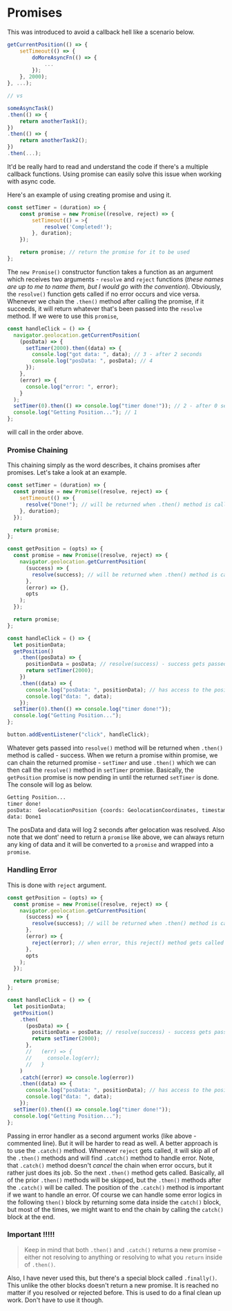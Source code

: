 # Promises

This was introduced to avoid a callback hell like a scenario below.

```javascript
getCurrentPosition(() => {
    setTimeout(() => {
        doMoreAsyncFn(() => {
            ...
        });
    }, 2000);
}, ...);

// vs

someAsyncTask()
.then(() => {
    return anotherTask1();
})
.then(() => {
    return anotherTask2();
})
.then(...);
```

It'd be really hard to read and understand the code if there's a multiple callback functions. Using promise can easily solve this issue when working with async code.

Here's an example of using creating promise and using it.

```javascript
const setTimer = (duration) => {
    const promise = new Promise((resolve, reject) => {    
        setTimeout(() = >{
            resolve('Completed!');
        }, duration);
    });

    return promise; // return the promise for it to be used
};
```

The `new Promise()` constructor function takes a function as an argument which receives two arguments - `resolve` and `reject` functions (*these names are up to me to name them, but I would go with the convention*). Obviously, the `resolve()` function gets called if no error occurs and vice versa. Whenever we chain the `.then()` method after calling the promise, if it succeeds, it will return whatever that's been passed into the `resolve` method.
If we were to use this `promise`,

```javascript
const handleClick = () => {
  navigator.geolocation.getCurrentPosition(
    (posData) => {
      setTimer(2000).then((data) => {
        console.log("got data: ", data); // 3 - after 2 seconds
        console.log("posData: ", posData); // 4
      });
    },
    (error) => {
      console.log("error: ", error);
    }
  );
  setTimer(0).then(() => console.log("timer done!")); // 2 - after 0 seconds
  console.log("Getting Position..."); // 1
};
```
will call in the order above.

### Promise Chaining

This chaining simply as the word describes, it chains promises after promises.
Let's take a look at an example.

```javascript
const setTimer = (duration) => {
  const promise = new Promise((resolve, reject) => {
    setTimeout(() => {
      resolve("Done!"); // will be returned when .then() method is called on this promise (data)
    }, duration);
  });

  return promise;
};

const getPosition = (opts) => {
  const promise = new Promise((resolve, reject) => {
    navigator.geolocation.getCurrentPosition(
      (success) => {
        resolve(success); // will be returned when .then() method is called on this promise (posData)
      },
      (error) => {},
      opts
    );
  });

  return promise;
};

const handleClick = () => {
  let positionData;
  getPosition()
    .then((posData) => {
      positionData = posData; // resolve(success) - success gets passed into the variable
      return setTimer(2000);
    })
    .then((data) => {
      console.log("posData: ", positionData); // has access to the positionData variable since it was declared outside of the scope
      console.log("data: ", data);
    });
  setTimer(0).then(() => console.log("timer done!"));
  console.log("Getting Position...");
};

button.addEventListener("click", handleClick);
```

Whatever gets passed into `resolve()` method will be returned when `.then()` method is called - success.
When we return a promise within promise, we can chain the returned promise - `setTimer` and use `.then()` which we can then call the `resolve()` method in `setTimer` promise. Basically, the `getPosition` promise is now pending in until the returned `setTimer` is done. The console will log as below.

```html
Getting Position...
timer done!
posData:  GeolocationPosition {coords: GeolocationCoordinates, timestamp: 1613296637689}
data: Done1
```

The posData and data will log 2 seconds after gelocation was resolved.
Also note that we dont' need to return a `promise` like above, we can always return any king of data and it will be converted to a `promise` and wrapped into a `promise`.

### Handling Error

This is done with `reject` argument.

```javascript
const getPosition = (opts) => {
  const promise = new Promise((resolve, reject) => {
    navigator.geolocation.getCurrentPosition(
      (success) => {
        resolve(success); // will be returned when .then() method is called on this promise (posData)
      },
      (error) => {
        reject(error); // when error, this reject() method gets called and has access to the error
      },
      opts
    );
  });

  return promise;
};

const handleClick = () => {
  let positionData;
  getPosition()
    .then(
      (posData) => {
        positionData = posData; // resolve(success) - success gets passed into the variable
        return setTimer(2000);
      },
      //   (err) => {
      //     console.log(err);
      //   }
    )
    .catch((error) => console.log(error))
    .then((data) => {
      console.log("posData: ", positionData); // has access to the positionData variable since it was declared outside of the scope
      console.log("data: ", data);
    });
  setTimer(0).then(() => console.log("timer done!"));
  console.log("Getting Position...");
};
```

Passing in error handler as a second argument works (like above - commented line). But it will be harder to read as well.
A better approach is to use the `.catch()` method. Whenever `reject` gets called, it will skip all of the `.then()` methods and will find `.catch()` method to handle error.
Note, that `.catch()` method doesn't *cancel* the chain when error occurs, but it rather just does its job. So the next `.then()` method gets called. Basically, all of the prior `.then()` methods will be skipped, but the `.then()` methods after the `.catch()` will be called.
The position of the `.catch()` method is important if we want to handle an error.
Of course we can handle some error logics in the following `then()` block by returning some data inside the `catch()` block, but most of the times, we might want to end the chain by calling the `catch()` block at the end.

### Important !!!!!

>Keep in mind that both `.then()` and `.catch()` returns a new promise - either not resolving to anything or resolving to what you `return` inside of `.then()`.

Also, I have never used this, but there's a special block called `.finally()`. This unlike the other blocks doesn't return a new promise. It is reached no matter if you resolved or rejected before. This is used to do a final clean up work.
Don't have to use it though.